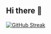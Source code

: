 ## Hi there 👋

[![GitHub Streak](https://github-readme-streak-stats.herokuapp.com?user=Exudonze&theme=dark&hide_border=true&mode=weekly)](https://git.io/streak-stats)




